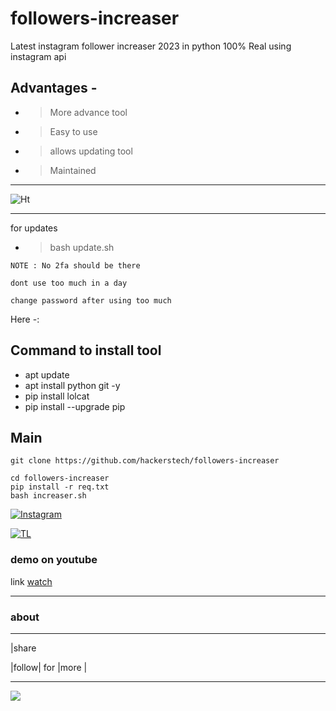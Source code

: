 # followers-increaser
Latest instagram follower increaser 2023 in python 100% Real using instagram api


## Advantages -

- >More advance tool 

- >Easy to use

- >allows updating tool 

- >Maintained 
---


![Ht](https://img.shields.io/badge/Made%20by-HackersTech-brightgreen)

---

for updates


- >bash update.sh
```
NOTE : No 2fa should be there

dont use too much in a day

change password after using too much 
```

Here -:

## Command to install tool







- apt update 
- apt install python git -y 
- pip install lolcat
- pip install --upgrade pip

## Main
```
git clone https://github.com/hackerstech/followers-increaser

cd followers-increaser
pip install -r req.txt
bash increaser.sh
```


[![Instagram](https://img.shields.io/badge/INSTAGRAM-ForHelp-green?style=for-the-badge&logo=instagram)](https://instagram.com/alien_ghost_2025?utm_medium=copy_link)

[![TL](https://img.shields.io/badge/TELEGRAM-CHANNEL-brightgreen?style=for-the-badge&logo=telegram)](https://t.me/+p4fAwzyvtn81ZjI1)


### demo on youtube
link [watch](https://www.youtube.com/watch?v=byN17DiOr0I)



---



### about 



---

|share 



|follow| for |more |



---







![](https://www.codewars.com/users/Hackers%20Tech/badges/large)






